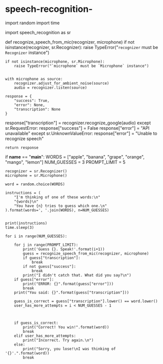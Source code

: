 # speech-recognition-
import random
import time

import speech_recognition as sr


def recognize_speech_from_mic(recognizer, microphone)
    if not isinstance(recognizer, sr.Recognizer):
        raise TypeError("`recognizer` must be `Recognizer` instance")

    if not isinstance(microphone, sr.Microphone):
        raise TypeError("`microphone` must be `Microphone` instance")


    with microphone as source:
        recognizer.adjust_for_ambient_noise(source)
        audio = recognizer.listen(source)

    response = {
        "success": True,
        "error": None,
        "transcription": None
    }

 response["transcription"] = recognizer.recognize_google(audio)
    except sr.RequestError:
        response["success"] = False
        response["error"] = "API unavailable"
    except sr.UnknownValueError:
        response["error"] = "Unable to recognize speech"

    return response


if __name__ == "__main__":
    WORDS = ["apple", "banana", "grape", "orange", "mango", "lemon"]
    NUM_GUESSES = 3
    PROMPT_LIMIT = 5

    recognizer = sr.Recognizer()
    microphone = sr.Microphone()

    word = random.choice(WORDS)

    instructions = (
        "I'm thinking of one of these words:\n"
        "{words}\n"
        "You have {n} tries to guess which one.\n"
    ).format(words=', '.join(WORDS), n=NUM_GUESSES)

 
    print(instructions)
    time.sleep(3)

    for i in range(NUM_GUESSES):
     
        for j in range(PROMPT_LIMIT):
            print('Guess {}. Speak!'.format(i+1))
            guess = recognize_speech_from_mic(recognizer, microphone)
            if guess["transcription"]:
                break
            if not guess["success"]:
                break
            print("I didn't catch that. What did you say?\n")
        if guess["error"]:
            print("ERROR: {}".format(guess["error"]))
            break
        print("You said: {}".format(guess["transcription"]))

        guess_is_correct = guess["transcription"].lower() == word.lower()
        user_has_more_attempts = i < NUM_GUESSES - 1

   
  
        if guess_is_correct:
            print("Correct! You win!".format(word))
            break
        elif user_has_more_attempts:
            print("Incorrect. Try again.\n")
        else:
            print("Sorry, you lose!\nI was thinking of '{}'.".format(word))
            break
